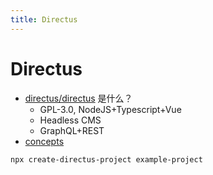 ```yaml
---
title: Directus
---
```


# Directus

- [directus/directus](https://github.com/directus/directus) 是什么？
  - GPL-3.0, NodeJS+Typescript+Vue
  - Headless CMS
  - GraphQL+REST
- [concepts](https://docs.directus.io/concepts/activity/)

```bash
npx create-directus-project example-project
```
